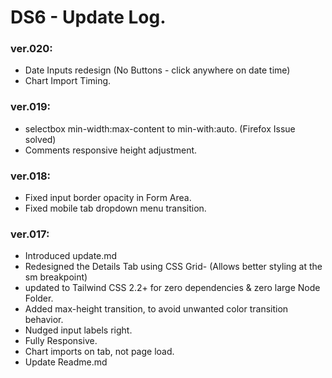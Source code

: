 # DS6 - Update Log.

### ver.020:

* Date Inputs redesign (No Buttons - click anywhere on date time)
* Chart Import Timing.

### ver.019:

* selectbox min-width:max-content to min-with:auto. (Firefox Issue solved)
* Comments responsive height adjustment.

### ver.018:

* Fixed input border opacity in Form Area.
* Fixed mobile tab dropdown menu transition.

### ver.017:

* Introduced update.md
* Redesigned the Details Tab using CSS Grid- (Allows better styling at the sm breakpoint)
* updated to Tailwind CSS 2.2+ for zero dependencies & zero large Node Folder.
* Added max-height transition, to avoid unwanted color transition behavior.
* Nudged input labels right.
* Fully Responsive.
* Chart imports on tab, not page load.
* Update Readme.md
